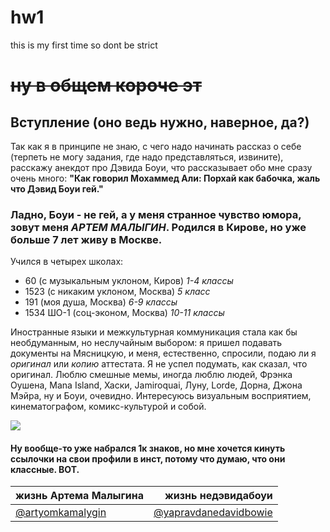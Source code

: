 # hw1
this is my first time so dont be strict
# ~~ну в общем короче эт~~ #
## Вступление (оно ведь нужно, наверное, да?)
Так как я в принципе не знаю, с чего надо начинать рассказ о себе (терпеть не могу задания, где надо представляться, извините), расскажу анекдот про Дэвида Боуи, что рассказывает обо мне сразу очень много: **"Как говорил Мохаммед Али: Порхай как бабочка, жаль что Дэвид Боуи гей."**
### Ладно, Боуи - не гей, а у меня странное чувство юмора, зовут меня ***АРТЕМ МАЛЫГИН***. Родился в Кирове, но уже больше 7 лет живу в Москве.
Учился в четырех школах: 
+ 60 (с музыкальным уклоном, Киров) *1-4 классы*
+ 1523 (с никаким уклоном, Москва) *5 класс*
+ 191 (моя душа, Москва) *6-9 классы*
+ 1534 ШО-1 (соц-эконом, Москва) *10-11 классы*

Иностранные языки и межкультурная коммуникация стала как бы необдуманным, но неслучайным выбором: я пришел подавать документы на Мясницкую, и меня, естественно, спросили, подаю ли я *оригинал* или *копию* аттестата. Я не успел подумать, как сказал, что оригинал.
Люблю смешные мемы, иногда люблю людей, Фрэнка Оушена, Mana Island, Хаски, Jamiroquai, Луну, Lorde, Дорна, Джона Мэйра, ну и Боуи, очевидно. Интересуюсь визуальным восприятием, кинематографом, комикс-культурой и собой.

![](https://cdn.opendemocracy.net/files/imagecache/article_xlarge/wysiwyg_imageupload/553846/Ziggy-stardust-david-bowie.jpg)
#### **Ну вообще-то уже набрался 1к знаков, но мне хочется кинуть ссылочки на свои профили в инст, потому что думаю, что они классные. ВОТ.**
жизнь Артема Малыгина | жизнь недэвидабоуи
---|---:
[@artyomkamalygin](https://www.instagram.com/artyomkamalygin/) | [@yapravdanedavidbowie](https://www.instagram.com/yapravdanedavidbowie/)
